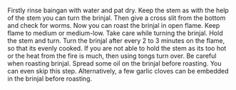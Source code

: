 Firstly rinse baingan with water and pat dry. Keep the stem as with the help of the stem you can turn the brinjal.
Then give a cross slit from the bottom and check for worms. Now you can roast the brinjal in open flame.
Keep flame to medium or medium-low. Take care while turning the brinjal. Hold the stem and turn.
Turn the brinjal after every 2 to 3 minutes on the flame, so that its evenly cooked.
If you are not able to hold the stem as its too hot or the heat from the fire is much, then using tongs turn over. Be careful when roasting brinjal.
Spread some oil on the brinjal before roasting. You can even skip this step.
Alternatively, a few garlic cloves can be embedded in the brinjal before roasting.
